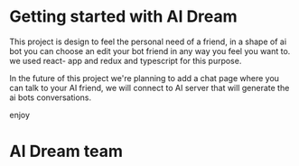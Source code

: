 # Getting started with AI Dream

This project is design to feel the personal need of a friend, in a shape of ai bot
you can choose an edit your bot friend in any way you feel you want to.
we used react- app and redux and typescript for this purpose.

In the future of this project we're planning to add a chat page where you can talk to your AI friend,
we will connect to AI server that will generate the ai bots conversations.


enjoy

# AI Dream team
